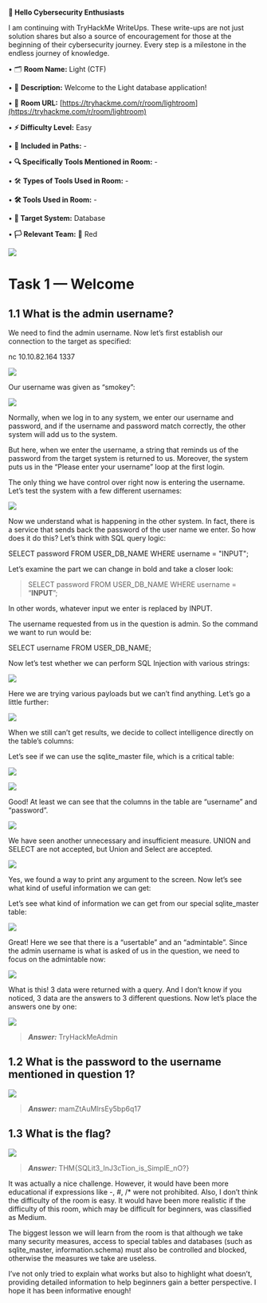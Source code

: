 **📌 Hello Cybersecurity Enthusiasts**

I am continuing with TryHackMe WriteUps. These write-ups are not just solution shares but also a source of encouragement for those at the beginning of their cybersecurity journey. Every step is a milestone in the endless journey of knowledge.

• 🗂️ **Room Name:** Light (CTF)

• 📜 **Description:** Welcome to the Light database application!

• 🔗 **Room URL:** [https://tryhackme.com/r/room/lightroom](https://tryhackme.com/r/room/lightroom)

• **⚡ Difficulty Level:** Easy

• 🏹 **Included in Paths:** -

• **🔍 Specifically Tools Mentioned in Room:** -

• 🛠️ **Types of Tools Used in Room:** -

• **🛠️ Tools Used in Room:** -

• **🎯 Target System:** Database

• **🏳️ Relevant Team:** 🔴 Red

![](https://miro.medium.com/v2/resize:fit:688/0*7qiWLkFC27KFTwuf)

# Task 1 — Welcome

## 1.1 What is the admin username?

We need to find the admin username. Now let’s first establish our connection to the target as specified:

nc 10.10.82.164 1337

![](https://miro.medium.com/v2/resize:fit:875/1*JBwWtvEfZJamYsJUaQX4NQ.png)

Our username was given as “smokey”:

![](https://miro.medium.com/v2/resize:fit:875/1*IfuvaNvIV6xEJi2RH4CHXw.png)

Normally, when we log in to any system, we enter our username and password, and if the username and password match correctly, the other system will add us to the system.

But here, when we enter the username, a string that reminds us of the password from the target system is returned to us. Moreover, the system puts us in the “Please enter your username” loop at the first login.

The only thing we have control over right now is entering the username. Let’s test the system with a few different usernames:

![](https://miro.medium.com/v2/resize:fit:875/1*vyVK-p5uJVJygWfssmuaUg.png)

Now we understand what is happening in the other system. In fact, there is a service that sends back the password of the user name we enter. So how does it do this? Let’s think with SQL query logic:

SELECT password FROM USER_DB_NAME WHERE username = "INPUT";

Let’s examine the part we can change in bold and take a closer look:

> SELECT password FROM USER_DB_NAME WHERE username = “**INPUT**”;

In other words, whatever input we enter is replaced by INPUT.

The username requested from us in the question is admin. So the command we want to run would be:

SELECT username FROM USER_DB_NAME;

Now let’s test whether we can perform SQL Injection with various strings:

![](https://miro.medium.com/v2/resize:fit:875/1*pMmS9VYRilZfkIVthmJGyg.png)

Here we are trying various payloads but we can’t find anything. Let’s go a little further:

![](https://miro.medium.com/v2/resize:fit:875/1*XU2G_p3AJ1OK_J_u_RULsw.png)

When we still can’t get results, we decide to collect intelligence directly on the table’s columns:

Let’s see if we can use the sqlite_master file, which is a critical table:

![](https://miro.medium.com/v2/resize:fit:875/1*_UAFvVnD-TvDw9dcqv-Z9w.png)

![](https://miro.medium.com/v2/resize:fit:875/1*14DqIaiaxqZHomDFjaefEA.png)

Good! At least we can see that the columns in the table are “username” and “password”.

![](https://miro.medium.com/v2/resize:fit:875/1*0YE78sFRLdNtuYFBSqCoHw.png)

We have seen another unnecessary and insufficient measure. UNION and SELECT are not accepted, but Union and Select are accepted.

![](https://miro.medium.com/v2/resize:fit:875/1*lNWZcnAGqbQT48t3i4pQ_w.png)

Yes, we found a way to print any argument to the screen. Now let’s see what kind of useful information we can get:

Let’s see what kind of information we can get from our special sqlite_master table:

![](https://miro.medium.com/v2/resize:fit:875/1*WrX8kIxZir6QL29D7iwPAg.png)

Great! Here we see that there is a “usertable” and an “admintable”. Since the admin username is what is asked of us in the question, we need to focus on the admintable now:

![](https://miro.medium.com/v2/resize:fit:875/1*vj8eQ5byns_yYDIsvFMT2w.png)

What is this! 3 data were returned with a query. And I don’t know if you noticed, 3 data are the answers to 3 different questions. Now let’s place the answers one by one:

![](https://miro.medium.com/v2/resize:fit:875/1*trxrT4xmG_nqrg_UbqZXQw.png)

> **_Answer:_** TryHackMeAdmin

## 1.2 What is the password to the username mentioned in question 1?

![](https://miro.medium.com/v2/resize:fit:875/1*3gMfnC81WDur9b0-RM_dWQ.png)

> **_Answer:_** mamZtAuMlrsEy5bp6q17

## 1.3 What is the flag?

![](https://miro.medium.com/v2/resize:fit:875/1*rdLG23zjLg7nagtqHhovjA.png)

> **_Answer:_** THM{SQLit3_InJ3cTion_is_SimplE_nO?}

It was actually a nice challenge. However, it would have been more educational if expressions like -, #, /* were not prohibited. Also, I don’t think the difficulty of the room is easy. It would have been more realistic if the difficulty of this room, which may be difficult for beginners, was classified as Medium.

The biggest lesson we will learn from the room is that although we take many security measures, access to special tables and databases (such as sqlite_master, information.schema) must also be controlled and blocked, otherwise the measures we take are useless.

I’ve not only tried to explain what works but also to highlight what doesn’t, providing detailed information to help beginners gain a better perspective. I hope it has been informative enough!